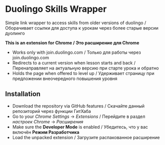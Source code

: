 # Duolingo Skills Wrapper

Simple link wrapper to access skills from older versions of duolingo /
Оборачивает ссылки для доступа к урокам через более старые версии дуолинго

**This is an extension for Chrome / Это расширение для Chrome**

- Works only with join.duolingo.com / Только для работы через join.duolingo.com
- Redirects to a current version when lesson starts and back / Перенаправляет на актуальную версию при старте урока и обратно
- Holds the page when offered to level up / Удерживает страницу при предложении внеочередного повышения уровня

## Installation

- Download the repository via GitHub features / Скачайте данный репозиторий через функции ГитХаба
- Go to your *Chrome Settings* -> *Extensions* / Перейдите в раздел *настроек Chrome* -> *Расширения*
- Make sure the **Developer Mode** is enabled / Убедитесь, что у вас включён **Режим Разработчика**
- Load the unpacked extension / Загрузите распакованное расширение
